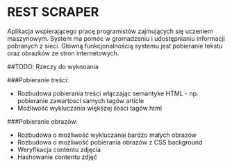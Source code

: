 # REST SCRAPER
Aplikacja wspierającego pracę programistów zajmujących się uczeniem maszynowym. 
System ma pomóc w gromadzeniu i udostępnianiu informacji pobranych z sieci. 
Główną funkcjonalnością systemu jest pobieranie tekstu oraz obrazków ze stron internetowych.

##TODO:
Rzeczy do wyknoania

###Pobieranie treści:
 - Rozbudowa pobierania treści włączając semantyke HTML - np. pobieranie zawartosci samych tagów article
 - Możliwość wykluczania większej ilości tagów html
 
 
 ###Pobieranie obrazów:
 - Rozbudowa o możliwość wykluczanai bardzo małych obrazów
 - Rozbudowa o możliwość pobierania obrazów z CSS background
 - Weryfikacja contentu zdjęcia
 - Hashowanie contentu zdjęć
 